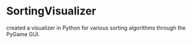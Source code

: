 # SortingVisualizer
created a visualizer in Python for various sorting algorithms through the PyGame GUI.
